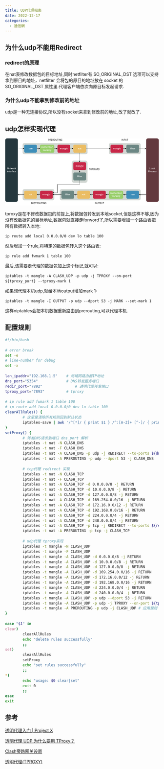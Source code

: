 ```yaml
---
title: UDP代理指南
date: 2022-12-17
categories:
  - 通信網
---
```


## 为什么udp不能用Redirect

### redirect的原理

在nat表修改数据包的目标地址,同时netfilter有 SO_ORIGINAL_DST 选项可以支持拿到原目的地址，netfilter 会将包的原目的地址放在 socket 的 SO_ORIGINAL_DST 属性里.代理客户端依次向原目标发起请求.

### 为什么udp不能拿到修改前的地址

udp是一种无连接协议,所以没有socket来拿到修改前的地址,改了就改了.

## udp怎样实现代理

![](images/7a4d9a.png)

tproxy是在不修改数据包的前提上,将数据包转发到本地socket,但是这样不够,因为没有改数据包的目标地址,数据包就直接走forword了,所以需要增加一个路由表把所有数据转入本地:

`ip route add local 0.0.0.0/0 dev lo table 100`

然后增加一个rule,将特定的数据包转入这个路由表:

`ip rule add fwmark 1 table 100`

最后,该需要走代理的数据包加上这个标记,就可以:

`iptables -t mangle -A CLASH_UDP -p udp -j TPROXY --on-port ${tproxy_port} --tproxy-mark 1`

如果想代理本机udp,就给本地output增加mark 1:

`iptables -t mangle -I OUTPUT -p udp --dport 53 -j MARK --set-mark 1`

这样niptables会把本机数据重新路由到prerouting,可以代理本机.

## 配置规则

```bash
#!/bin/bash

# error break
set -e
# line-number for debug
set -x

lan_ipaddr="192.168.1.5"	# 局域网路由器IP地址
dns_port="5354"				# DNS转发服务端口
redir_port="7892"				# 透明代理转发端口
tproxy_port="7893"			# tproxy

# ip rule add fwmark 1 table 100
# ip route add local 0.0.0.0/0 dev lo table 100
clearAllRules() {
		# 这里是清除所有规则回到默认状态
		iptables-save | awk '/^[*]/ { print $1 } /^:[A-Z]+ [^-]/ { print $1 " ACCEPT" ; } /COMMIT/ { print $0; }' | iptables-restore
}
setProxy() {
		# 转发DNS请求到端口 dns_port 解析
		iptables -t nat -N CLASH_DNS
		iptables -t nat -F CLASH_DNS
		iptables -t nat -A CLASH_DNS -p udp -j REDIRECT --to-ports ${dns_port}
		iptables -t nat -A PREROUTING -p udp --dport 53 -j CLASH_DNS

		# tcp代理 redirect 实现
		iptables -t nat -N CLASH_TCP
		iptables -t nat -F CLASH_TCP
		iptables -t nat -A CLASH_TCP -d 0.0.0.0/8 -j RETURN
		iptables -t nat -A CLASH_TCP -d 10.0.0.0/8 -j RETURN
		iptables -t nat -A CLASH_TCP -d 127.0.0.0/8 -j RETURN
		iptables -t nat -A CLASH_TCP -d 169.254.0.0/16 -j RETURN
		iptables -t nat -A CLASH_TCP -d 172.16.0.0/12 -j RETURN
		iptables -t nat -A CLASH_TCP -d 192.168.0.0/16 -j RETURN
		iptables -t nat -A CLASH_TCP -d 224.0.0.0/4 -j RETURN
		iptables -t nat -A CLASH_TCP -d 240.0.0.0/4 -j RETURN
		iptables -t nat -A CLASH_TCP -p tcp -j REDIRECT --to-ports ${redir_port}
		iptables -t nat -A PREROUTING -p tcp -j CLASH_TCP

		# udp代理 tproxy实现
		iptables -t mangle -N CLASH_UDP
		iptables -t mangle -F CLASH_UDP
		iptables -t mangle -A CLASH_UDP -d 0.0.0.0/8 -j RETURN
		iptables -t mangle -A CLASH_UDP -d 10.0.0.0/8 -j RETURN
		iptables -t mangle -A CLASH_UDP -d 127.0.0.0/8 -j RETURN
		iptables -t mangle -A CLASH_UDP -d 169.254.0.0/16 -j RETURN
		iptables -t mangle -A CLASH_UDP -d 172.16.0.0/12 -j RETURN
		iptables -t mangle -A CLASH_UDP -d 192.168.0.0/16 -j RETURN
		iptables -t mangle -A CLASH_UDP -d 224.0.0.0/4 -j RETURN
		iptables -t mangle -A CLASH_UDP -d 240.0.0.0/4 -j RETURN
		iptables -t mangle -A CLASH_UDP -p udp --dport 53 -j RETURN
		iptables -t mangle -A CLASH_UDP -p udp -j TPROXY --on-port ${tproxy_port} --tproxy-mark 1
		iptables -t mangle -A PREROUTING -p udp -j CLASH_UDP # 应用规则
}

case "$1" in
clear)
		clearAllRules
		echo "delete rules successfully"
		;;
set)
		clearAllRules
		setProxy
		echo "set rules successfully"
		;;
*)
		echo "usage: $0 clear|set"
		exit 0
		;;
esac
exit
```

## 参考

[透明代理入门 | Project X](https://xtls.github.io/document/level-2/transparent_proxy/transparent_proxy.html#iptables-nftables)

[透明代理 UDP 为什么要用 TProxy？](https://www.jianshu.com/p/5393fb5e2c87)

[Clash旁路网关设置](https://blog.newhanly.com/2020/04/28/clash/)

[透明代理(TPROXY)](https://guide.v2fly.org/app/tproxy.html)

